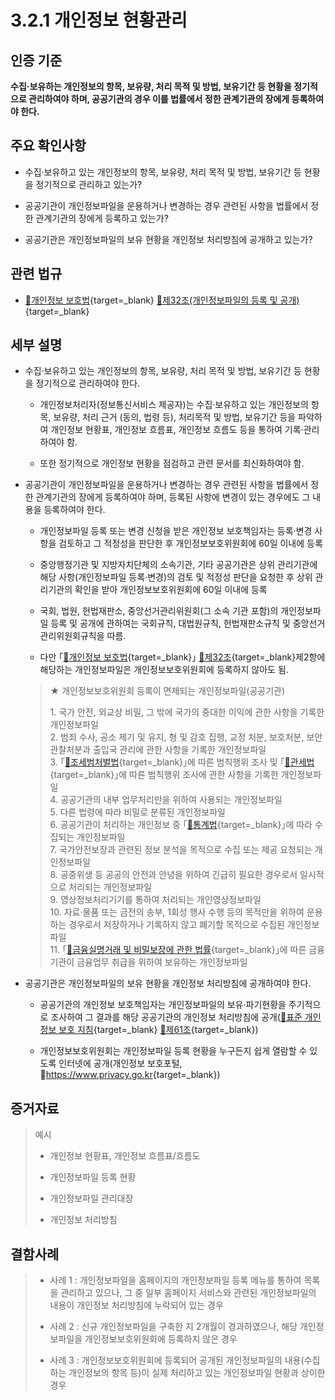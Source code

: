 # 3.2.1 개인정보 현황관리

## 인증 기준

**수집·보유하는 개인정보의 항목, 보유량, 처리 목적 및 방법, 보유기간 등 현황을 정기적으로 관리하여야 하며, 공공기관의 경우 이를 법률에서 정한 관계기관의 장에게 등록하여야 한다.**

## 주요 확인사항

- 수집·보유하고 있는 개인정보의 항목, 보유량, 처리 목적 및 방법, 보유기간 등 현황을 정기적으로 관리하고 있는가?

- 공공기관이 개인정보파일을 운용하거나 변경하는 경우 관련된 사항을 법률에서 정한 관계기관의 장에게 등록하고 있는가?

- 공공기관은 개인정보파일의 보유 현황을 개인정보 처리방침에 공개하고 있는가?

## 관련 법규

- [🔗개인정보 보호법][개인정보 보호법 제32조]{target=_blank} [🔗제32조(개인정보파일의 등록 및 공개)][개인정보 보호법 제32조 부분]{target=_blank}

## 세부 설명

- 수집·보유하고 있는 개인정보의 항목, 보유량, 처리 목적 및 방법, 보유기간 등 현황을 정기적으로 관리하여야 한다.

    - 개인정보처리자(정보통신서비스 제공자)는 수집·보유하고 있는 개인정보의 항목, 보유량, 처리 근거
    (동의, 법령 등), 처리목적 및 방법, 보유기간 등을 파악하여 개인정보 현황표, 개인정보 흐름표, 개인정보 흐름도 등을 통하여 기록·관리하여야 함.

    - 또한 정기적으로 개인정보 현황을 점검하고 관련 문서를 최신화하여야 함.

- 공공기관이 개인정보파일을 운용하거나 변경하는 경우 관련된 사항을 법률에서 정한 관계기관의 장에게 등록하여야 하며, 등록된 사항에 변경이 있는 경우에도 그 내용을 등록하여야 한다.

    - 개인정보파일 등록 또는 변경 신청을 받은 개인정보 보호책임자는 등록·변경 사항을 검토하고 그 적정성을 판단한 후 개인정보보호위원회에 60일 이내에 등록

    - 중앙행정기관 및 지방자치단체의 소속기관, 기타 공공기관은 상위 관리기관에 해당 사항(개인정보파일 등록·변경)의 검토 및 적정성 판단을 요청한 후 상위 관리기관의 확인을 받아 개인정보보호위원회에 60일 이내에 등록

    - 국회, 법원, 헌법재판소, 중앙선거관리위원회(그 소속 기관 포함)의 개인정보파일 등록 및 공개에 관하여는 국회규칙, 대법원규칙, 헌법재판소규칙 및 중앙선거관리위원회규칙을 따름.

    - 다만 ｢[🔗개인정보 보호법][개인정보 보호법 제32조]{target=_blank}｣ [🔗제32조][개인정보 보호법 제32조 부분]{target=_blank}제2항에 해당하는 개인정보파일은 개인정보보호위원회에 등록하지 않아도 됨.
    >
    > ★ 개인정보보호위원회 등록이 면제되는 개인정보파일(공공기관)
    >
    > 1\. 국가 안전, 외교상 비밀, 그 밖에 국가의 중대한 이익에 관한 사항을 기록한 개인정보파일  
    > 2\. 범죄 수사, 공소 제기 및 유지, 형 및 감호 집행, 교정 처분, 보호처분, 보안관찰처분과 출입국 관리에 관한 사항을 기록한 개인정보파일  
    > 3\. ｢[🔗조세범처벌법][조세범처벌법]{target=_blank}｣에 따른 범칙행위 조사 및 ｢[🔗관세법][관세법]{target=_blank}｣에 따른 범칙행위 조사에 관한 사항을 기록한 개인정보파일  
    > 4\. 공공기관의 내부 업무처리만을 위하여 사용되는 개인정보파일  
    > 5\. 다른 법령에 따라 비밀로 분류된 개인정보파일  
    > 6\. 공공기관이 처리하는 개인정보 중 ｢[🔗통계법][통계법]{target=_blank}｣에 따라 수집되는 개인정보파일  
    > 7\. 국가안전보장과 관련된 정보 분석을 목적으로 수집 또는 제공 요청되는 개인정보파일  
    > 8\. 공중위생 등 공공의 안전과 안녕을 위하여 긴급히 필요한 경우로서 일시적으로 처리되는 개인정보파일  
    > 9\. 영상정보처리기기를 통하여 처리되는 개인영상정보파일  
    > 10\. 자료·물품 또는 금전의 송부, 1회성 행사 수행 등의 목적만을 위하여 운용하는 경우로서 저장하거나 기록하지 않고 폐기할 목적으로 수집된 개인정보파일  
    > 11\. ｢[🔗금융실명거래 및 비밀보장에 관한 법률][금융실명법]{target=_blank}｣에 따른 금융기관이 금융업무 취급을 위하여 보유하는 개인정보파일  

- 공공기관은 개인정보파일의 보유 현황을 개인정보 처리방침에 공개하여야 한다.

    - 공공기관의 개인정보 보호책임자는 개인정보파일의 보유·파기현황을 주기적으로 조사하여 그 결과를 해당 공공기관의 개인정보 처리방침에 공개([🔗표준 개인정보 보호 지침][표준 개인정보 보호지침 제61조]{target=_blank} [🔗제61조][표준 개인정보 보호지침 제61조]{target=_blank})

    - 개인정보보호위원회는 개인정보파일 등록 현황을 누구든지 쉽게 열람할 수 있도록 인터넷에 공개(개인정보 보호포털, 🔗<https://www.privacy.go.kr>{target=_blank})

## 증거자료

> 예시
>
> - 개인정보 현황표, 개인정보 흐름표/흐름도
>
> - 개인정보파일 등록 현황
>
> - 개인정보파일 관리대장
>
> - 개인정보 처리방침

## 결함사례

> - 사례 1 : 개인정보파일을 홈페이지의 개인정보파일 등록 메뉴를 통하여 목록을 관리하고 있으나, 그 중 일부 홈페이지 서비스와 관련된 개인정보파일의 내용이 개인정보 처리방침에 누락되어 있는 경우
>
> - 사례 2 : 신규 개인정보파일을 구축한 지 2개월이 경과하였으나, 해당 개인정보파일을 개인정보보호위원회에 등록하지 않은 경우
>
> - 사례 3 : 개인정보보호위원회에 등록되어 공개된 개인정보파일의 내용(수집하는 개인정보의 항목 등)이 실제 처리하고 있는 개인정보파일 현황과 상이한 경우

[개인정보 보호법 제32조]: https://www.law.go.kr/법령/개인정보보호법/(20200805,16930,20200204)/제32조 "개인정보 보호법 제32조"
[개인정보 보호법 제32조 부분]: https://www.law.go.kr/법령/개인정보보호법/제32조 "개인정보 보호법 제32조 부분"

[표준 개인정보 보호지침 제61조]: https://www.law.go.kr/행정규칙/표준개인정보보호지침/(2011-45,20110930)/제61조 "표준 개인정보 보호지침 제61조"

[조세범처벌법]: https://www.law.go.kr/법령/조세범처벌법 "조세범처벌법"

[관세법]: https://www.law.go.kr/법령/관세법 "관세법"

[통계법]: https://www.law.go.kr/법령/통계법 "통계법"

[금융실명법]: https://www.law.go.kr/법령/금융실명거래및비밀보장에관한법률 "금융실명법"

